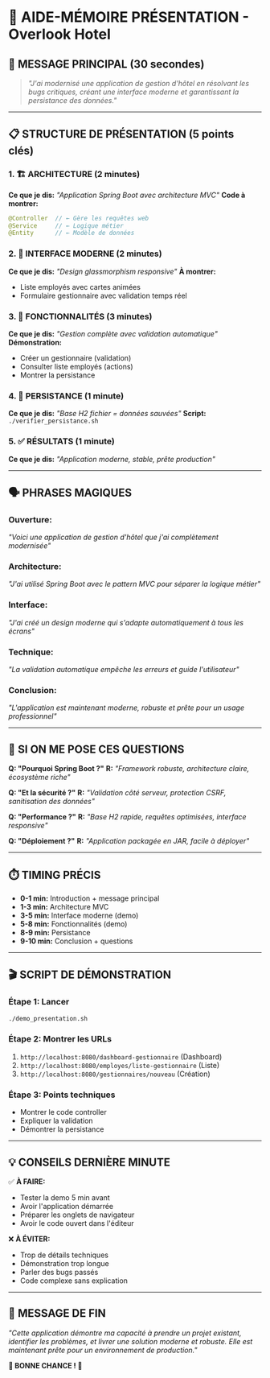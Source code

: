 # 🏨 AIDE-MÉMOIRE PRÉSENTATION - Overlook Hotel

## 🎯 **MESSAGE PRINCIPAL (30 secondes)**
> *"J'ai modernisé une application de gestion d'hôtel en résolvant les bugs critiques, créant une interface moderne et garantissant la persistance des données."*

---

## 📋 **STRUCTURE DE PRÉSENTATION (5 points clés)**

### **1. 🏗️ ARCHITECTURE (2 minutes)**
**Ce que je dis:** *"Application Spring Boot avec architecture MVC"*
**Code à montrer:**
```java
@Controller  // ← Gère les requêtes web
@Service     // ← Logique métier
@Entity      // ← Modèle de données
```

### **2. 🎨 INTERFACE MODERNE (2 minutes)**
**Ce que je dis:** *"Design glassmorphism responsive"*
**À montrer:** 
- Liste employés avec cartes animées
- Formulaire gestionnaire avec validation temps réel

### **3. 🔧 FONCTIONNALITÉS (3 minutes)**
**Ce que je dis:** *"Gestion complète avec validation automatique"*
**Démonstration:**
- Créer un gestionnaire (validation)
- Consulter liste employés (actions)
- Montrer la persistance

### **4. 💾 PERSISTANCE (1 minute)**
**Ce que je dis:** *"Base H2 fichier = données sauvées"*
**Script:** `./verifier_persistance.sh`

### **5. ✅ RÉSULTATS (1 minute)**
**Ce que je dis:** *"Application moderne, stable, prête production"*

---

## 🗣️ **PHRASES MAGIQUES**

### **Ouverture:**
*"Voici une application de gestion d'hôtel que j'ai complètement modernisée"*

### **Architecture:**
*"J'ai utilisé Spring Boot avec le pattern MVC pour séparer la logique métier"*

### **Interface:**
*"J'ai créé un design moderne qui s'adapte automatiquement à tous les écrans"*

### **Technique:**
*"La validation automatique empêche les erreurs et guide l'utilisateur"*

### **Conclusion:**
*"L'application est maintenant moderne, robuste et prête pour un usage professionnel"*

---

## 🚨 **SI ON ME POSE CES QUESTIONS**

**Q: "Pourquoi Spring Boot ?"**
**R:** *"Framework robuste, architecture claire, écosystème riche"*

**Q: "Et la sécurité ?"**
**R:** *"Validation côté serveur, protection CSRF, sanitisation des données"*

**Q: "Performance ?"**
**R:** *"Base H2 rapide, requêtes optimisées, interface responsive"*

**Q: "Déploiement ?"**
**R:** *"Application packagée en JAR, facile à déployer"*

---

## ⏱️ **TIMING PRÉCIS**

- **0-1 min:** Introduction + message principal
- **1-3 min:** Architecture MVC
- **3-5 min:** Interface moderne (demo)
- **5-8 min:** Fonctionnalités (demo)
- **8-9 min:** Persistance
- **9-10 min:** Conclusion + questions

---

## 🎬 **SCRIPT DE DÉMONSTRATION**

### **Étape 1: Lancer**
```bash
./demo_presentation.sh
```

### **Étape 2: Montrer les URLs**
1. `http://localhost:8080/dashboard-gestionnaire` (Dashboard)
2. `http://localhost:8080/employes/liste-gestionnaire` (Liste)
3. `http://localhost:8080/gestionnaires/nouveau` (Création)

### **Étape 3: Points techniques**
- Montrer le code controller
- Expliquer la validation
- Démontrer la persistance

---

## 💡 **CONSEILS DERNIÈRE MINUTE**

✅ **À FAIRE:**
- Tester la demo 5 min avant
- Avoir l'application démarrée
- Préparer les onglets de navigateur
- Avoir le code ouvert dans l'éditeur

❌ **À ÉVITER:**
- Trop de détails techniques
- Démonstration trop longue
- Parler des bugs passés
- Code complexe sans explication

---

## 🌟 **MESSAGE DE FIN**

*"Cette application démontre ma capacité à prendre un projet existant, identifier les problèmes, et livrer une solution moderne et robuste. Elle est maintenant prête pour un environnement de production."*

**🎤 BONNE CHANCE ! 🚀**
